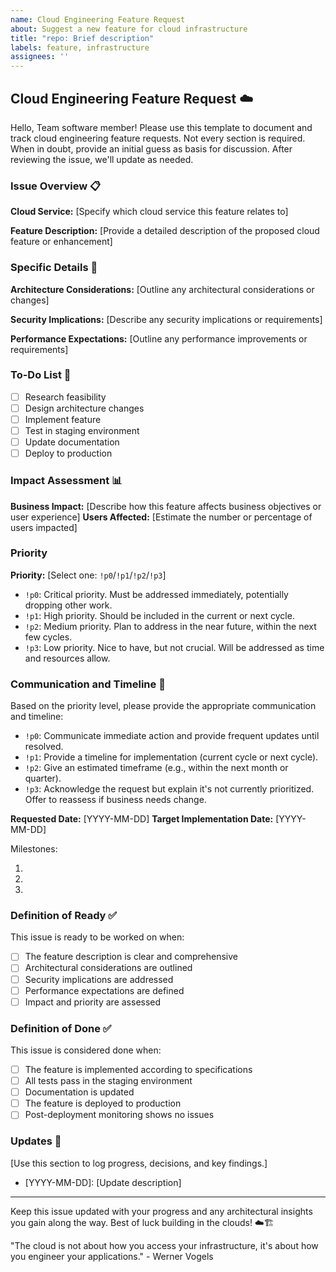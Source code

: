 ```yaml
---
name: Cloud Engineering Feature Request
about: Suggest a new feature for cloud infrastructure
title: "repo: Brief description"
labels: feature, infrastructure
assignees: ''
---
```


## Cloud Engineering Feature Request :cloud:

Hello, Team software member!
Please use this template to document and track cloud engineering feature requests.
Not every section is required.
When in doubt, provide an initial guess as basis for discussion.
After reviewing the issue, we'll update as needed.

### Issue Overview 📋

**Cloud Service:** [Specify which cloud service this feature relates to]

**Feature Description:** [Provide a detailed description of the proposed cloud feature or enhancement]

### Specific Details 🔬

**Architecture Considerations:** [Outline any architectural considerations or changes]

**Security Implications:** [Describe any security implications or requirements]

**Performance Expectations:** [Outline any performance improvements or requirements]

### To-Do List 📝
- [ ] Research feasibility
- [ ] Design architecture changes
- [ ] Implement feature
- [ ] Test in staging environment
- [ ] Update documentation
- [ ] Deploy to production

### Impact Assessment 📊

**Business Impact:** [Describe how this feature affects business objectives or user experience]
**Users Affected:** [Estimate the number or percentage of users impacted]

### Priority

**Priority:** [Select one: `!p0`/`!p1`/`!p2`/`!p3`]
- `!p0`: Critical priority. Must be addressed immediately, potentially dropping other work.
- `!p1`: High priority. Should be included in the current or next cycle.
- `!p2`: Medium priority. Plan to address in the near future, within the next few cycles.
- `!p3`: Low priority. Nice to have, but not crucial. Will be addressed as time and resources allow.

### Communication and Timeline 📅

Based on the priority level, please provide the appropriate communication and timeline:

- `!p0`: Communicate immediate action and provide frequent updates until resolved.
- `!p1`: Provide a timeline for implementation (current cycle or next cycle).
- `!p2`: Give an estimated timeframe (e.g., within the next month or quarter).
- `!p3`: Acknowledge the request but explain it's not currently prioritized. Offer to reassess if business needs change.

**Requested Date:** [YYYY-MM-DD]
**Target Implementation Date:** [YYYY-MM-DD]

Milestones:
1. [Milestone 1]: [Date]
2. [Milestone 2]: [Date]
3. [Milestone 3]: [Date]

### Definition of Ready ✅

This issue is ready to be worked on when:
- [ ] The feature description is clear and comprehensive
- [ ] Architectural considerations are outlined
- [ ] Security implications are addressed
- [ ] Performance expectations are defined
- [ ] Impact and priority are assessed

### Definition of Done ✅

This issue is considered done when:
- [ ] The feature is implemented according to specifications
- [ ] All tests pass in the staging environment
- [ ] Documentation is updated
- [ ] The feature is deployed to production
- [ ] Post-deployment monitoring shows no issues

### Updates 🔄

[Use this section to log progress, decisions, and key findings.]

- [YYYY-MM-DD]: [Update description]

---

Keep this issue updated with your progress and any architectural insights you gain along the way.
Best of luck building in the clouds! ☁️🏗️


"The cloud is not about how you access your infrastructure, it's about how you engineer your applications." - Werner Vogels
